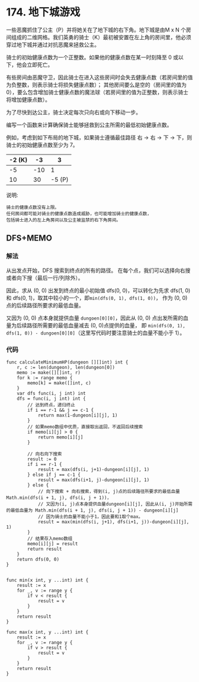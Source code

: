 # 174. 地下城游戏

一些恶魔抓住了公主（P）并将她关在了地下城的右下角。地下城是由M x N 个房间组成的二维网格。我们英勇的骑士（K）最初被安置在左上角的房间里，他必须穿过地下城并通过对抗恶魔来拯救公主。

骑士的初始健康点数为一个正整数。如果他的健康点数在某一时刻降至 0 或以下，他会立即死亡。

有些房间由恶魔守卫，因此骑士在进入这些房间时会失去健康点数（若房间里的值为负整数，则表示骑士将损失健康点数）； 其他房间要么是空的（房间里的值为 0），要么包含增加骑士健康点数的魔法球（若房间里的值为正整数，则表示骑士将增加健康点数）。

为了尽快到达公主，骑士决定每次只向右或向下移动一步。

编写一个函数来计算确保骑士能够拯救到公主所需的最低初始健康点数。

例如，考虑到如下布局的地下城，如果骑士遵循最佳路径 右 -> 右 -> 下 -> 下，则骑士的初始健康点数至少为 7。

-2 (K) | -3 |3
---|---|---
-5|    -10    |1
10|    30|-5 (P)

说明:

```
骑士的健康点数没有上限。
任何房间都可能对骑士的健康点数造成威胁，也可能增加骑士的健康点数，
包括骑士进入的左上角房间以及公主被监禁的右下角房间。
```

## DFS+MEMO

### 解法

从出发点开始，DFS 搜索到终点的所有的路径。 在每个点，我们可以选择向右搜或者向下搜（最后一行/列除外）。

因此，求从 (0, 0) 出发到终点的最小初始值 dfs(0, 0)，可以转化为先求 dfs(1, 0) 和 dfs(0, 1)，取其中较小的一个，即``min(dfs(0, 1), dfs(1, 0))``， 作为 (0, 0)
点的后续路径所要求的最低血量。

又因为 (0, 0) 点本身就提供血量 ``dungoen[0][0]``，因此从 (0, 0) 点出发所需的血量为后续路径所需要的最低血量减去 (0, 0)点提供的血量，
即 ``min(dfs(0, 1), dfs(1, 0)) - dungoen[0][0]``（这里写代码时要注意骑士的血量不能小于 1）。

### 代码

```golang
func calculateMinimumHP(dungeon [][]int) int {
	r, c := len(dungeon), len(dungeon[0])
	memo := make([][]int, r)
	for k := range memo {
		memo[k] = make([]int, c)
	}
	var dfs func(i, j int) int
	dfs = func(i, j int) int {
		// 达到终点，递归终止
		if i == r-1 && j == c-1 {
			return max(1-dungeon[i][j], 1)
		}
		// 如果memo数组中优质，直接取出返回，不返回后续搜索
		if memo[i][j] > 0 {
			return memo[i][j]
		}

		// 向右向下搜索
		result := 0
		if i == r-1 {
			result = max(dfs(i, j+1)-dungeon[i][j], 1)
		} else if j == c-1 {
			result = max(dfs(i+1, j)-dungeon[i][j], 1)
		} else {
			// 向下搜索 + 向右搜索，得到(i, j)点的后续路径所要求的最低血量 Math.min(dfs(i + 1, j), dfs(i, j + 1))，
			// 又因为(i, j)点本身提供血量dungeon[i][j], 因此从(i, j)开始所需的最低血量为 Math.min(dfs(i + 1, j), dfs(i, j + 1)) - dungeon[i][j]
			// 因为骑士的血量不能小于1，因此要和1取个max。
			result = max(min(dfs(i, j+1), dfs(i+1, j))-dungeon[i][j], 1)
		}
		// 结果存入memo数组
		memo[i][j] = result
		return result
	}
	return dfs(0, 0)
}


func min(x int, y ...int) int {
	result := x
	for _, v := range y {
		if v < result {
			result = v
		}
	}
	return result
}

func max(x int, y ...int) int {
	result := x
	for _, v := range y {
		if v > result {
			result = v
		}
	}
	return result
}

```